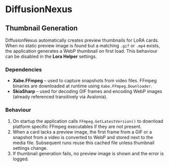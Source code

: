 # DiffusionNexus

## Thumbnail Generation

DiffusionNexus automatically creates preview thumbnails for LoRA cards. When no static preview image is found but a matching `.gif` or `.mp4` exists, the application generates a WebP thumbnail on first load. This behaviour can be disabled in the **Lora Helper** settings.

### Dependencies
- **Xabe.FFmpeg** – used to capture snapshots from video files. FFmpeg binaries are downloaded at runtime using `Xabe.FFmpeg.Downloader`.
- **SkiaSharp** – used for decoding GIF frames and encoding WebP images (already referenced transitively via Avalonia).

### Behaviour
1. On startup the application calls `FFmpeg.GetLatestVersion()` to download platform specific FFmpeg executables if they are not present.
2. When a card lacks a preview image, the first frame from a GIF or a snapshot from a video is converted to WebP and stored next to the media file. Subsequent runs reuse this cached file unless thumbnail settings change.
3. If thumbnail generation fails, no preview image is shown and the error is logged.

